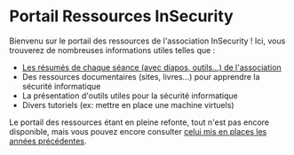 # Portail Ressources InSecurity

Bienvenu sur le portail des ressources de l'association InSecurity ! Ici, vous trouverez de nombreuses informations utiles telles que :

- [Les résumés de chaque séance (avec diapos, outils...) de l'association](https://github.com/InsecurityAsso/Ressources/blob/master/seances.md)
- Des ressources documentaires (sites, livres...) pour apprendre la sécurité informatique
- La présentation d'outils utiles pour la sécurité informatique
- Divers tutoriels (ex: mettre en place une machine virtuels)

Le portail des ressources étant en pleine refonte, tout n'est pas encore disponible, mais vous pouvez encore consulter [celui mis en places les années précédentes](./old.md).